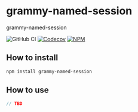 # grammy-named-session

grammy-named-session

![GitHub CI](https://img.shields.io/github/actions/workflow/status/vlad-yakovlev/grammy-named-session/ci.yml?branch=main&label=github-ci)
[![Codecov](https://img.shields.io/codecov/c/github/vlad-yakovlev/grammy-named-session/main)](https://codecov.io/gh/vlad-yakovlev/grammy-named-session)
[![NPM](https://img.shields.io/npm/v/grammy-named-session)](https://www.npmjs.org/package/grammy-named-session)

## How to install

```sh
npm install grammy-named-session
```

## How to use

```ts
// TBD
```
